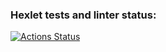 ### Hexlet tests and linter status:
[![Actions Status](https://github.com/motyazakharova/python-project-lvl1/workflows/hexlet-check/badge.svg)](https://github.com/motyazakharova/python-project-lvl1/actions)
